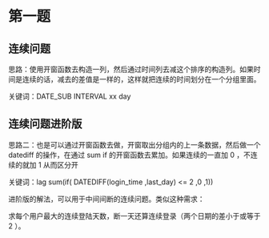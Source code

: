 # 第一题

## 连续问题

思路：使用开窗函数去构造一列，然后通过时间列去减这个排序的构造列。如果时间是连续的话，减去的差值是一样的，这样就把连续的时间划分在一个分组里面。

关键词：DATE_SUB     INTERVAL xx day

## 连续问题进阶版

思路二：也是可以通过开窗函数去做，开窗取出分组内的上一条数据，然后做一个 datediff 的操作，在通过 sum if 的开窗函数去累加。如果连续的一直加 0  ，不连续的就加 1 从而区分开

关键词：lag    sum(if( DATEDIFF(login_time ,last_day) <= 2 ,0 ,1))



进阶版的解法，可以用于中间间断的连续问题。类似这种需求：

 求每个用户最大的连续登陆天数，断一天还算连续登录（两个日期的差小于或等于 2 ）。

